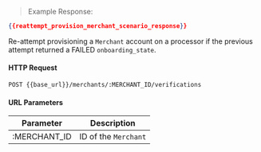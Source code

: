 > Example Response:

```json
{{reattempt_provision_merchant_scenario_response}}
```

Re-attempt provisioning a `Merchant` account on a processor if the previous attempt
returned a FAILED `onboarding_state`.

#### HTTP Request

`POST {{base_url}}/merchants/:MERCHANT_ID/verifications`

#### URL Parameters

Parameter | Description
--------- | -------------------------------------------------------------------
:MERCHANT_ID | ID of the `Merchant`

